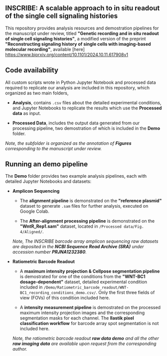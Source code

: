 ## INSCRIBE: A scalable approach to in situ readout of the single cell signaling histories

This repository provides analysis resources and demostration pipelines for the manuscript under review, titled **"Genetic recording and in situ readout of single cell signaling histories"**, a modified version of the preprint **"Reconstructing signaling history of single cells with imaging-based molecular recording"**, available [here] https://www.biorxiv.org/content/10.1101/2024.10.11.617908v1

## Code availability
All custom scripts wrote in Python Jupyter Notebook and processed data required to replicate our analysis are included in this repository, which organized as two main folders,

- **Analysis**, contains `.csv` files about the detailed experimental conditions, and Jupyter Notebooks to replicate the results which use the **Processed data** as input.

- **Processed Data**, includes the output data generated from our processing pipeline, two demostration of which is included in the **Demo** folder.

*Note, the subfolder is organized as the annotation of **Figures** corresponding to the manuscript under review.* 

## Running an demo pipeline

The **Demo** folder provides two example analysis pipelines, each with detailed Jupyter Notebooks and datasets:

- **Amplicon Sequencing**  

  - The **alignment pipeline** is demonstrated on the **"reference plasmid"** dataset to generate `.sam` files for further analysis, executed on Google Colab.  

  - The **After-alignment processing pipeline** is demonstrated on the **"WntR_Rep1.sam"** dataset, located in `/Processed data/Fig. 4/Aligned/`.  
  
  *Note, The INSCRIBE barcode array amplicon sequencing raw datasets are deposited in the **NCBI Sequence Read Archive (SRA)** under accession number **PRJNA1232380**.* 

- **Ratiometric Barcode Readout**  

  - A **maximum intensity projection & Cellpose segmentation pipeline** is demostrated for one of the conditions from the **"WNT-BC1 dosage-dependent"** dataset, detailed experimental condition included in `/Demo/Ratiometric_barcode_readout/WNT-BC1_recording_conditions_demo.csv/`. Only the first three fields of view (FOVs) of this condition included here. 

  - A **intensity measurement pipeline** is demostrated on the processed maximum intensity projection images and the corresponding segmentation masks for each channel. The **Ilastik pixel classification workflow** for barcode array spot segmentation is not included here.  
  
  *Note, the ratiometric barcode readout **raw data demo** and all the other **raw imaging data** are available upon request from the corresponding author.* 
